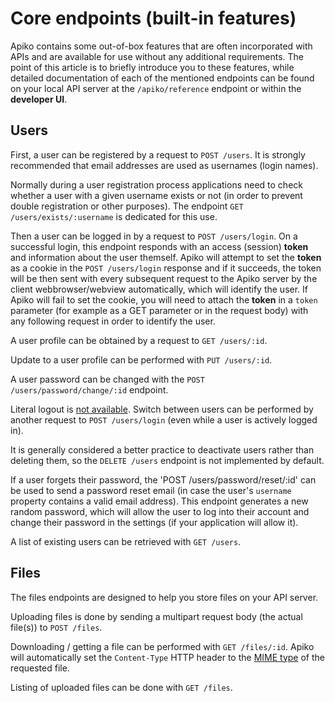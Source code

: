 # Core endpoints (built-in features)

Apiko contains some out-of-box features that are often incorporated with APIs and are available for use without any additional requirements. The point of this article is to briefly introduce you to these features, while detailed documentation of each of the mentioned endpoints can be found on your local API server at the `/apiko/reference` endpoint or within the **developer UI**.

## Users

First, a user can be registered by a request to `POST /users`. It is strongly recommended that email addresses are used as usernames (login names).

Normally during a user registration process applications need to check whether a user with a given username exists or not (in order to prevent double registration or other purposes). The endpoint `GET /users/exists/:username` is dedicated for this use.

Then a user can be logged in by a request to `POST /users/login`. On a successful login, this endpoint responds with an access (session) **token** and information about the user themself. Apiko will attempt to set the **token** as a cookie in the `POST /users/login` response and if it succeeds, the token will be then sent with every subsequent request to the Apiko server by the client webbrowser/webview automatically, which will identify the user. If Apiko will fail to set the cookie, you will need to attach the **token** in a `token` parameter (for example as a GET parameter or in the request body) with any following request in order to identify the user.

A user profile can be obtained by a request to `GET /users/:id`.

Update to a user profile can be performed with `PUT /users/:id`.

A user password can be changed with the `POST /users/password/change/:id` endpoint.

Literal logout is [not available](https://github.com/apiko-rest-api/apiko/issues/74). Switch between users can be performed by another request to `POST /users/login` (even while a user is actively logged in).

It is generally considered a better practice to deactivate users rather than deleting them, so the `DELETE /users` endpoint is not implemented by default.

If a user forgets their password, the 'POST /users/password/reset/:id' can be used to send a password reset email (in case the user's `username` property contains a valid email address). This endpoint generates a new random password, which will allow the user to log into their account and change their password in the settings (if your application will allow it).

A list of existing users can be retrieved with `GET /users`.

## Files

The files endpoints are designed to help you store files on your API server.

Uploading files is done by sending a multipart request body (the actual file(s)) to `POST /files`.

Downloading / getting a file can be performed with `GET /files/:id`. Apiko will automatically set the `Content-Type` HTTP header to the [MIME type](https://en.wikipedia.org/wiki/MIME) of the requested file.

Listing of uploaded files can be done with `GET /files`.
